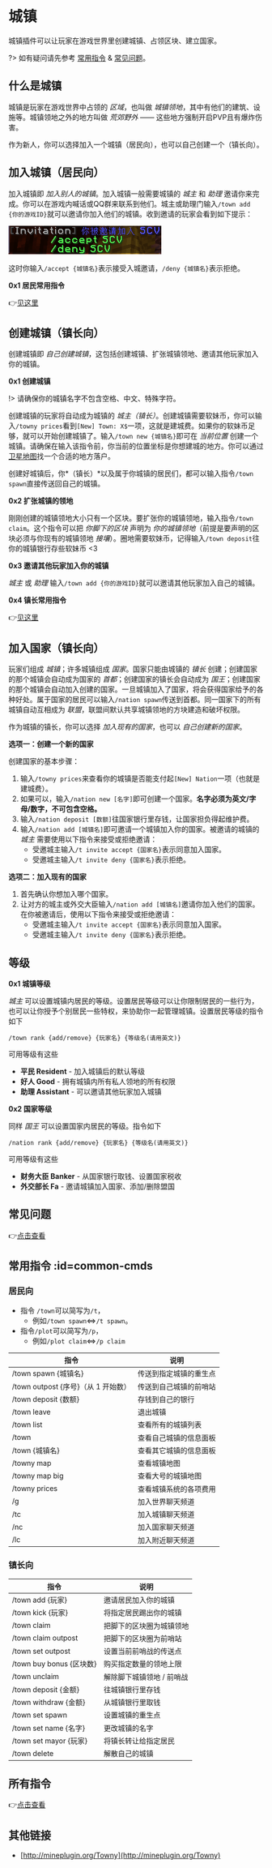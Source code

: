 # 城镇

城镇插件可以让玩家在游戏世界里创建城镇、占领区块、建立国家。

?> 如有疑问请先参考 [常用指令](#common-cmds) & [常见问题](/plugins/towny-faq.md)。

## 什么是城镇

城镇是玩家在游戏世界中占领的 *区域*，也叫做 *城镇领地*，其中有他们的建筑、设施等。城镇领地之外的地方叫做 *荒郊野外* —— 这些地方强制开启PVP且有爆炸伤害。

作为新人，你可以选择加入一个城镇（居民向），也可以自己创建一个（镇长向）。

## 加入城镇（居民向）

加入城镇即 *加入别人的城镇*。加入城镇一般需要城镇的 *城主* 和 *助理* 邀请你来完成。你可以在游戏内喊话或QQ群来联系到他们。城主或助理门输入`/town add {你的游戏ID}`就可以邀请你加入他们的城镇。收到邀请的玩家会看到如下提示：

![城镇邀请](../assets/images/plugins/towny-invitation.png)

这时你输入`/accept {城镇名}`表示接受入城邀请，`/deny {城镇名}`表示拒绝。

**0x1 居民常用指令**

👉[见这里](#common-cmds)

## 创建城镇（镇长向）

创建城镇即 *自己创建城镇*，这包括创建城镇、扩张城镇领地、邀请其他玩家加入你的城镇。

**0x1 创建城镇**

!> 请确保你的城镇名字不包含空格、中文、特殊字符。

创建城镇的玩家将自动成为城镇的 *城主（镇长）*。创建城镇需要软妹币，你可以输入`/towny prices`看到`[New] Town: X$`一项，这就是建城费。如果你的软妹币足够，就可以开始创建城镇了。输入`/town new {城镇名}`即可在 *当前位置* 创建一个城镇。请确保在输入该指令前，你当前的位置坐标是你想建城的地方。你可以通过[卫星地图](http://map.mimaru.me:8123)找一个合适的地方落户。

创建好城镇后，你*（镇长）*以及属于你城镇的居民们，都可以输入指令`/town spawn`直接传送回自己的城镇。

**0x2 扩张城镇的领地**

刚刚创建的城镇领地大小只有一个区块。要扩张你的城镇领地，输入指令`/town claim`。这个指令可以把 *你脚下的区块* 声明为 *你的城镇领地*（前提是要声明的区块必须与你现有的城镇领地 *接壤*）。圈地需要软妹币，记得输入`/town deposit`往你的城镇银行存些软妹币 <3

**0x3 邀请其他玩家加入你的城镇**

*城主* 或 *助理* 输入`/town add {你的游戏ID}`就可以邀请其他玩家加入自己的城镇。

**0x4 镇长常用指令**

👉[见这里](#common-cmds)

## 加入国家（镇长向）

玩家们组成 *城镇*；许多城镇组成 *国家*。国家只能由城镇的 *镇长* 创建；创建国家的那个城镇会自动成为国家的 *首都*；创建国家的镇长会自动成为 *国王*；创建国家的那个城镇会自动加入创建的国家。一旦城镇加入了国家，将会获得国家给予的各种好处。属于国家的居民可以输入`/nation spawn`传送到首都。同一国家下的所有城镇自动互相成为 *联盟*，联盟间默认共享城镇领地的方块建造和破坏权限。

作为城镇的镇长，你可以选择 *加入现有的国家*，也可以 *自己创建新的国家*。

**选项一：创建一个新的国家**

创建国家的基本步骤：

1. 输入`/towny prices`来查看你的城镇是否能支付起`[New] Nation`一项（也就是建城费）。
2. 如果可以，输入`/nation new [名字]`即可创建一个国家。**名字必须为英文/字母/数字，不可包含空格。**
3. 输入`/nation deposit [数额]`往国家银行里存钱，让国家担负得起维护费。
4. 输入`/nation add [城镇名]`即可邀请一个城镇加入你的国家。被邀请的城镇的 *城主* 需要使用以下指令来接受或拒绝邀请：
   * 受邀城主输入`/t invite accept {国家名}`表示同意加入国家。
   * 受邀城主输入`/t invite deny {国家名}`表示拒绝。

**选项二：加入现有的国家**

1. 首先确认你想加入哪个国家。
2. 让对方的城主或外交大臣输入`/nation add [城镇名]`邀请你加入他们的国家。在你被邀请后，使用以下指令来接受或拒绝邀请：
   * 受邀城主输入`/t invite accept {国家名}`表示同意加入国家。
   * 受邀城主输入`/t invite deny {国家名}`表示拒绝。

## 等级

**0x1 城镇等级**

*城主* 可以设置城镇内居民的等级。设置居民等级可以让你限制居民的一些行为，也可以让你授予个别居民一些特权，来协助你一起管理城镇。设置居民等级的指令如下

    /town rank {add/remove} {玩家名} {等级名(请用英文)}

可用等级有这些

* **平民 Resident** - 加入城镇后的默认等级
* **好人 Good** - 拥有城镇内所有私人领地的所有权限
* **助理 Assistant** - 可以邀请其他玩家加入城镇

**0x2 国家等级**

同样 *国王* 可以设置国家内居民的等级。指令如下

    /nation rank {add/remove} {玩家名} {等级名(请用英文)}

可用等级有这些

* **财务大臣 Banker** - 从国家银行取钱、设置国家税收
* **外交部长 Fa** - 邀请城镇加入国家、添加/删除盟国

## 常见问题

👉[点击查看](/plugins/towny-faq.md)

## 常用指令 :id=common-cmds

### 居民向

* 指令 `/town`可以简写为`/t`，
  * 例如`/town spawn`⇔`/t spawn`。
* 指令`/plot`可以简写为`/p`，
  * 例如`/plot claim`⇔`/p claim`

| 指令                                | 说明                   |
| ----------------------------------- | ---------------------- |
| /town spawn {城镇名}                | 传送到指定城镇的重生点 |
| /town outpost {序号}（从 1 开始数） | 传送到自己城镇的前哨站 |
| /town deposit {数额}                | 存钱到自己的银行       |
| /town leave                         | 退出城镇               |
| /town list                          | 查看所有的城镇列表     |
| /town                               | 查看自己城镇的信息面板 |
| /town {城镇名}                      | 查看其它城镇的信息面板 |
| /towny map                          | 查看城镇地图           |
| /towny map big                      | 查看大号的城镇地图     |
| /towny prices                       | 查看城镇系统的各项费用 |
| /g                                  | 加入世界聊天频道       |
| /tc                                 | 加入城镇聊天频道       |
| /nc                                 | 加入国家聊天频道       |
| /lc                                 | 加入附近聊天频道       |

### 镇长向

| 指令                     | 说明                      |
| ------------------------ | ------------------------- |
| /town add {玩家}         | 邀请居民加入你的城镇      |
| /town kick {玩家}        | 将指定居民踢出你的城镇    |
| /town claim              | 把脚下的区块圈为城镇领地  |
| /town claim outpost      | 把脚下的区块圈为前哨站    |
| /town set outpost        | 设置当前前哨战的传送点    |
| /town buy bonus {区块数} | 购买指定数量的领地上限    |
| /town unclaim            | 解除脚下城镇领地 / 前哨战 |
| /town deposit {金额}     | 往城镇银行里存钱          |
| /town withdraw {金额}    | 从城镇银行里取钱          |
| /town set spawn          | 设置城镇的重生点          |
| /town set name {名字}    | 更改城镇的名字            |
| /town set mayor {玩家}   | 将镇长转让给指定居民      |
| /town delete             | 解散自己的城镇            |

## 所有指令

👉[点击查看](/plugins/towny-cmds.md)

## 其他链接

* [http://mineplugin.org/Towny](http://mineplugin.org/Towny)
